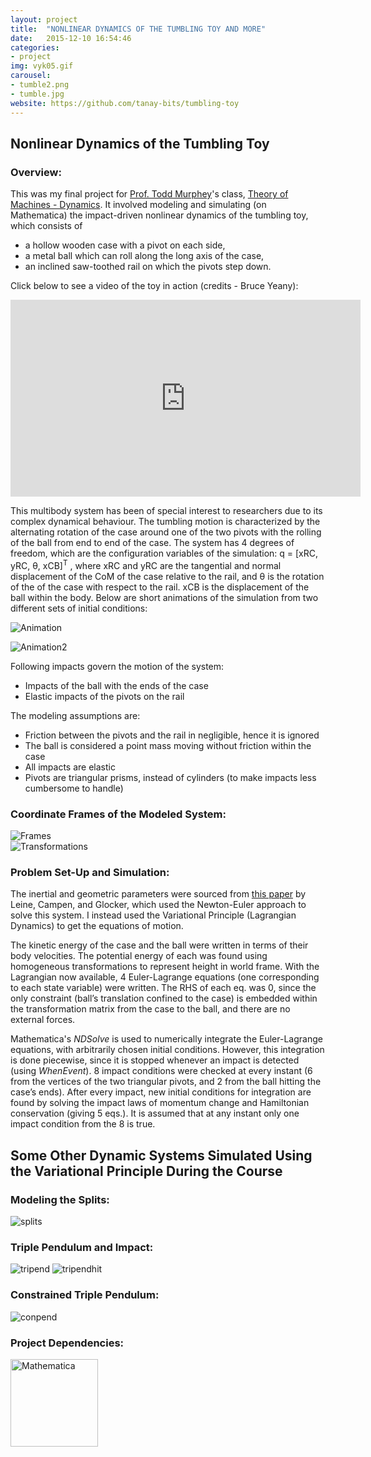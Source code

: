 ```yaml
---
layout: project
title:  "NONLINEAR DYNAMICS OF THE TUMBLING TOY AND MORE"
date:   2015-12-10 16:54:46
categories:
- project
img: vyk05.gif
carousel:
- tumble2.png
- tumble.jpg
website: https://github.com/tanay-bits/tumbling-toy
---
```

Nonlinear Dynamics of the Tumbling Toy   
-----------------

### Overview:

This was my final project for [Prof. Todd Murphey](https://www.mccormick.northwestern.edu/research-faculty/directory/profiles/murphey-todd.html)'s class, [Theory of Machines - Dynamics](https://www.mccormick.northwestern.edu/mechanical/courses/descriptions/314-theory-of-machines-dynamics.html). It involved modeling and simulating (on Mathematica) the impact-driven nonlinear dynamics of the tumbling toy, which consists of   

+	a hollow wooden case with a pivot on each side, 
+	a metal ball which can roll along the long axis of the case,
+	an inclined saw-toothed rail on which the pivots step down.   

Click below to see a video of the toy in action (credits - Bruce Yeany):
<iframe width="560" height="315" src="https://www.youtube.com/embed/CfCqWEdos2A" frameborder="0" allowfullscreen></iframe> 

This multibody system has been of special interest to researchers due to its complex dynamical behaviour. The tumbling motion is characterized by the alternating rotation of the case around one of the two pivots with the rolling of the ball from end to end of the case. The system has 4 degrees of freedom, which are the configuration variables of the simulation: q = [xRC,  yRC,  θ,  xCB]<sup>T</sup> , where xRC and yRC are the tangential and normal displacement of the CoM of the case relative to the rail, and θ is the rotation of the of the case with respect to the rail. xCB is the displacement of the ball within the body. Below are short animations of the simulation from two different sets of initial conditions:   

![Animation](/assets/img/project/tumblanim.gif)

![Animation2](/assets/img/project/tumblarbitinit.gif)


Following impacts govern the motion of the system:   

*   Impacts of the ball with the ends of the case
*   Elastic impacts of the pivots on the rail    

The modeling assumptions are:   

+   Friction between the pivots and the rail in negligible, hence it is ignored
+   The ball is considered a point mass moving without friction within the case
+   All impacts are elastic
+   Pivots are triangular prisms, instead of cylinders (to make impacts less cumbersome to handle)


### Coordinate Frames of the Modeled System:
![Frames](https://i.imgur.com/qZo6kcu.png?1)   
![Transformations](/assets/img/project/tfs.png)   

### Problem Set-Up and Simulation:   
The inertial and geometric parameters were sourced from [this paper](https://www.inm.uni-stuttgart.de/mitarbeiter/leine/papers/journal_publications/Leine_x_van_Campen_x_Glocker_-_Nonlinear_Dynamics_and_Modeling_of_Various_Wooden_Toys_with_Impact_and_Friction.pdf) by Leine, Campen, and Glocker, which used the Newton-Euler approach to solve this system. I instead used the Variational Principle (Lagrangian Dynamics) to get the equations of motion.   

The kinetic energy of the case and the ball were written in terms of their body velocities. The potential energy of each was found using homogeneous transformations to represent height in world frame. With the Lagrangian now available, 4 Euler-Lagrange equations (one corresponding to each state variable) were written. The RHS of each eq. was 0, since the only constraint (ball’s translation confined to the case) is embedded within the transformation matrix from the case to the ball, and there are no external forces.   

Mathematica's *NDSolve* is used to numerically integrate the Euler-Lagrange equations, with arbitrarily chosen initial conditions. However, this integration is done piecewise, since it is stopped whenever an impact is detected (using *WhenEvent*). 8 impact conditions were checked at every instant (6 from the vertices of the two triangular pivots, and 2 from the ball hitting the case’s ends). After every impact, new initial conditions for integration are found by solving the impact laws of momentum change and Hamiltonian conservation (giving 5 eqs.). It is assumed that at any instant only one impact condition from the 8 is true.  


Some Other Dynamic Systems Simulated Using the Variational Principle During the Course
-----------------

### Modeling the Splits:
![splits](/assets/img/project/splits.gif)

### Triple Pendulum and Impact:
![tripend](/assets/img/project/tripend.gif)
![tripendhit](/assets/img/project/tripendhit.gif)

### Constrained Triple Pendulum:
![conpend](/assets/img/project/conpend.gif)


### Project Dependencies:

<img src="https://static.wixstatic.com/media/4df942_0d7bfd5e9ccf41a0a8f064c179ec22ec.png/v1/fill/w_301,h_224,al_c,usm_0.50_1.20_0.00/4df942_0d7bfd5e9ccf41a0a8f064c179ec22ec.png" alt="Mathematica" height="140" width="140">
